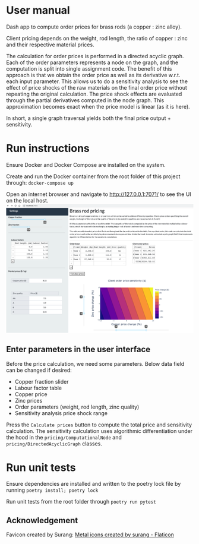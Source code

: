 # User manual

Dash app to compute order prices for brass rods (a copper : zinc alloy). 

Client pricing depends on the weight, rod length, the ratio of copper : zinc and their respective material prices.

The calculation for order prices is performed in a directed acyclic graph. Each of the order parameters represents a node on the graph, and the computation is split into single assignment code. The benefit of this approach is that we obtain the order price as well as its derivative w.r.t. each input parameter. This allows us to do a sensitivity analysis to see the effect of price shocks of the raw materials on the final order price without repeating the original calculation. The price shock effects are evaluated through the partial derivatives computed in the node graph. This approximation becomes exact when the price model is linear (as it is here).

In short, a single graph traversal yields both the final price output + sensitivity. 

# Run instructions
Ensure Docker and Docker Compose are installed on the system.

Create and run the Docker container from the root folder of this project through:
`docker-compose up`

Open an internet browser and navigate to http://127.0.0.1:7071/ to see the UI on the local host.
<img src="/docs/ui-example.png" alt="UI sample">

## Enter parameters in the user interface
Before the price calculation, we need some parameters. Below data field can be changed if desired:

- Copper fraction slider
- Labour factor table
- Copper price
- Zinc prices
- Order parameters (weight, rod length, zinc quality)
- Sensitivity analysis price shock range

Press the `Calculate prices` button to compute the total price and sensitivity calculation. The sensitivity calculation uses algorithmic differentiation under the hood in the `pricing/ComputationalNode` and `pricing/DirectedAcyclicGraph` classes.

# Run unit tests
Ensure dependencies are installed and written to the poetry lock file by running `poetry install; poetry lock`

Run unit tests from the root folder through `poetry run pytest`

## Acknowledgement
Favicon created by Surang:
<a href="https://www.flaticon.com/free-icons/metal" title="metal icons">Metal icons created by surang - Flaticon</a>
